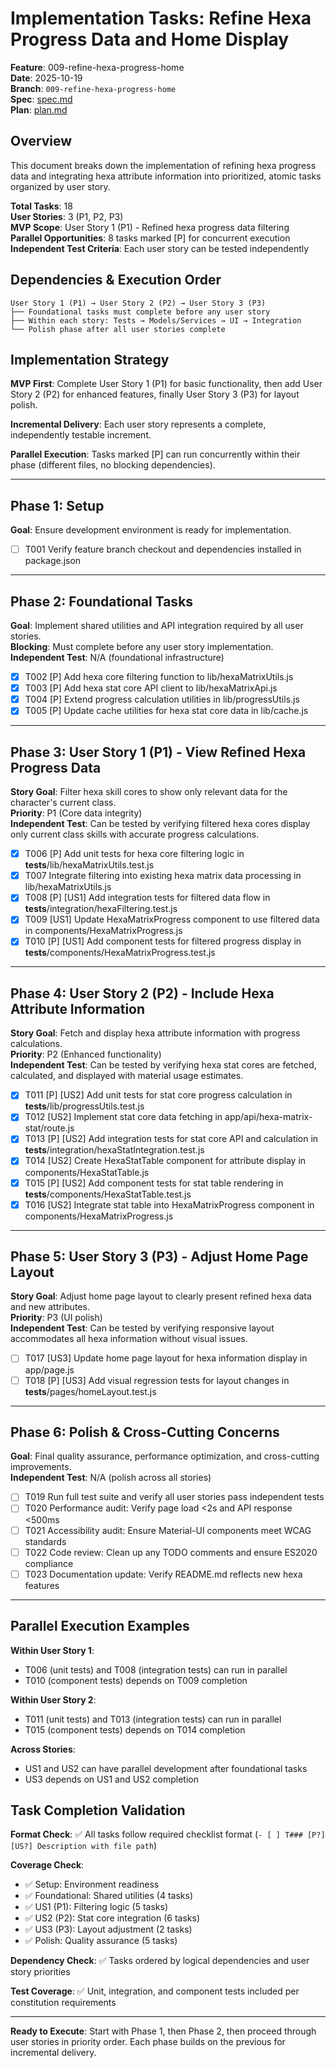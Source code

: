 # Implementation Tasks: Refine Hexa Progress Data and Home Display

**Feature**: 009-refine-hexa-progress-home  
**Date**: 2025-10-19  
**Branch**: `009-refine-hexa-progress-home`  
**Spec**: [spec.md](./spec.md)  
**Plan**: [plan.md](./plan.md)

## Overview

This document breaks down the implementation of refining hexa progress data and integrating hexa attribute information into prioritized, atomic tasks organized by user story.

**Total Tasks**: 18  
**User Stories**: 3 (P1, P2, P3)  
**MVP Scope**: User Story 1 (P1) - Refined hexa progress data filtering  
**Parallel Opportunities**: 8 tasks marked [P] for concurrent execution  
**Independent Test Criteria**: Each user story can be tested independently

## Dependencies & Execution Order

```
User Story 1 (P1) → User Story 2 (P2) → User Story 3 (P3)
├── Foundational tasks must complete before any user story
├── Within each story: Tests → Models/Services → UI → Integration
└── Polish phase after all user stories complete
```

## Implementation Strategy

**MVP First**: Complete User Story 1 (P1) for basic functionality, then add User Story 2 (P2) for enhanced features, finally User Story 3 (P3) for layout polish.

**Incremental Delivery**: Each user story represents a complete, independently testable increment.

**Parallel Execution**: Tasks marked [P] can run concurrently within their phase (different files, no blocking dependencies).

---

## Phase 1: Setup

**Goal**: Ensure development environment is ready for implementation.

- [ ] T001 Verify feature branch checkout and dependencies installed in package.json

---

## Phase 2: Foundational Tasks

**Goal**: Implement shared utilities and API integration required by all user stories.  
**Blocking**: Must complete before any user story implementation.  
**Independent Test**: N/A (foundational infrastructure)

- [x] T002 [P] Add hexa core filtering function to lib/hexaMatrixUtils.js
- [x] T003 [P] Add hexa stat core API client to lib/hexaMatrixApi.js
- [x] T004 [P] Extend progress calculation utilities in lib/progressUtils.js
- [x] T005 [P] Update cache utilities for hexa stat core data in lib/cache.js

---

## Phase 3: User Story 1 (P1) - View Refined Hexa Progress Data

**Story Goal**: Filter hexa skill cores to show only relevant data for the character's current class.  
**Priority**: P1 (Core data integrity)  
**Independent Test**: Can be tested by verifying filtered hexa cores display only current class skills with accurate progress calculations.

- [x] T006 [P] Add unit tests for hexa core filtering logic in **tests**/lib/hexaMatrixUtils.test.js
- [x] T007 Integrate filtering into existing hexa matrix data processing in lib/hexaMatrixUtils.js
- [x] T008 [P] [US1] Add integration tests for filtered data flow in **tests**/integration/hexaFiltering.test.js
- [x] T009 [US1] Update HexaMatrixProgress component to use filtered data in components/HexaMatrixProgress.js
- [x] T010 [P] [US1] Add component tests for filtered progress display in **tests**/components/HexaMatrixProgress.test.js

---

## Phase 4: User Story 2 (P2) - Include Hexa Attribute Information

**Story Goal**: Fetch and display hexa attribute information with progress calculations.  
**Priority**: P2 (Enhanced functionality)  
**Independent Test**: Can be tested by verifying hexa stat cores are fetched, calculated, and displayed with material usage estimates.

- [x] T011 [P] [US2] Add unit tests for stat core progress calculation in **tests**/lib/progressUtils.test.js
- [x] T012 [US2] Implement stat core data fetching in app/api/hexa-matrix-stat/route.js
- [x] T013 [P] [US2] Add integration tests for stat core API and calculation in **tests**/integration/hexaStatIntegration.test.js
- [x] T014 [US2] Create HexaStatTable component for attribute display in components/HexaStatTable.js
- [x] T015 [P] [US2] Add component tests for stat table rendering in **tests**/components/HexaStatTable.test.js
- [x] T016 [US2] Integrate stat table into HexaMatrixProgress component in components/HexaMatrixProgress.js

---

## Phase 5: User Story 3 (P3) - Adjust Home Page Layout

**Story Goal**: Adjust home page layout to clearly present refined hexa data and new attributes.  
**Priority**: P3 (UI polish)  
**Independent Test**: Can be tested by verifying responsive layout accommodates all hexa information without visual issues.

- [ ] T017 [US3] Update home page layout for hexa information display in app/page.js
- [ ] T018 [P] [US3] Add visual regression tests for layout changes in **tests**/pages/homeLayout.test.js

---

## Phase 6: Polish & Cross-Cutting Concerns

**Goal**: Final quality assurance, performance optimization, and cross-cutting improvements.  
**Independent Test**: N/A (polish across all stories)

- [ ] T019 Run full test suite and verify all user stories pass independent tests
- [ ] T020 Performance audit: Verify page load <2s and API response <500ms
- [ ] T021 Accessibility audit: Ensure Material-UI components meet WCAG standards
- [ ] T022 Code review: Clean up any TODO comments and ensure ES2020 compliance
- [ ] T023 Documentation update: Verify README.md reflects new hexa features

---

## Parallel Execution Examples

**Within User Story 1**:

- T006 (unit tests) and T008 (integration tests) can run in parallel
- T010 (component tests) depends on T009 completion

**Within User Story 2**:

- T011 (unit tests) and T013 (integration tests) can run in parallel
- T015 (component tests) depends on T014 completion

**Across Stories**:

- US1 and US2 can have parallel development after foundational tasks
- US3 depends on US1 and US2 completion

## Task Completion Validation

**Format Check**: ✅ All tasks follow required checklist format (`- [ ] T### [P?] [US?] Description with file path`)

**Coverage Check**:

- ✅ Setup: Environment readiness
- ✅ Foundational: Shared utilities (4 tasks)
- ✅ US1 (P1): Filtering logic (5 tasks)
- ✅ US2 (P2): Stat core integration (6 tasks)
- ✅ US3 (P3): Layout adjustment (2 tasks)
- ✅ Polish: Quality assurance (5 tasks)

**Dependency Check**: ✅ Tasks ordered by logical dependencies and user story priorities

**Test Coverage**: ✅ Unit, integration, and component tests included per constitution requirements

---

**Ready to Execute**: Start with Phase 1, then Phase 2, then proceed through user stories in priority order. Each phase builds on the previous for incremental delivery.
